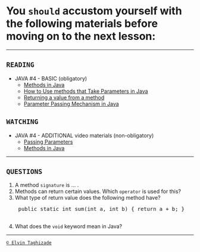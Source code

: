 # You `should` accustom yourself with the following materials before moving on to the next lesson:
---
## `READING`
- JAVA #4 - BASIC (obligatory)
    - [Methods in Java](https://www.geeksforgeeks.org/methods-in-java/)
    - [How to Use methods that Take Parameters in Java](https://www.dummies.com/programming/java/how-to-use-methodsthat-take-parameters-in-java)
    - [Returning a value from a method](https://docs.oracle.com/javase/tutorial/java/javaOO/returnvalue.html)
    - [Parameter Passing Mechanism in Java](https://www.baeldung.com/java-pass-by-valueor-pass-by-reference)
    
## `WATCHING`
- JAVA #4 - ADDITIONAL video materials (non-obligatory)
    - [Passing Parameters](https://www.youtube.com/watch?v=M64H5gYIto8)
    - [Methods in Java](https://youtu.be/yi0vT3M3gCE)
---

## `QUESTIONS`
1. A method `signature` is ... .
2. Methods can return certain values. Which `operator` is used for this?
3. What type of return value does the following method have?
    <pre>
    public static int sum(int a, int b) { return a + b; }
    </pre>
4. What does the `void` keyword mean in Java?
---

[`© Elvin Taghizade`](elvintaghiyev184@gmail.com)
